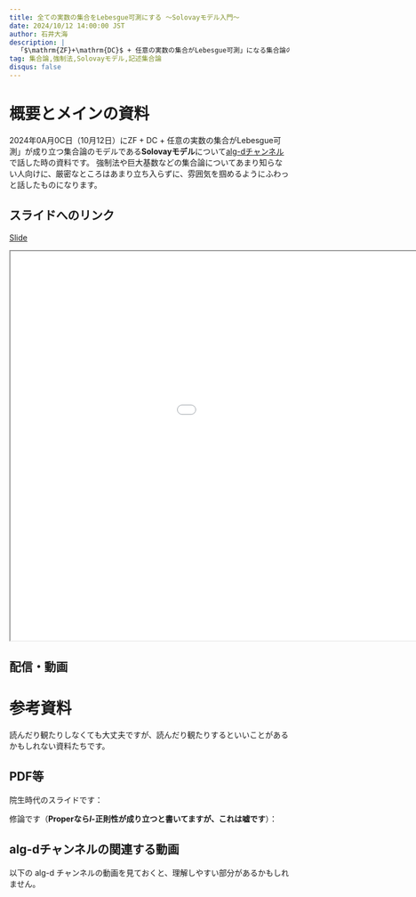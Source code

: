 ```yaml
---
title: 全ての実数の集合をLebesgue可測にする 〜Solovayモデル入門〜
date: 2024/10/12 14:00:00 JST
author: 石井大海
description: |
  「$\mathrm{ZF}+\mathrm{DC}$ + 任意の実数の集合がLebesgue可測」になる集合論のモデル**Solovayモデル**について[alg-dチャンネル](https://www.youtube.com/@alg-dx)で喋った時の資料です。
tag: 集合論,強制法,Solovayモデル,記述集合論
disqus: false
---
```


# 概要とメインの資料

2024年0A月0C日（10月12日）に$\mathrm{ZF}+\mathrm{DC}$ + 任意の実数の集合がLebesgue可測」が成り立つ集合論のモデルである**Solovayモデル**について[alg-dチャンネル](https://www.youtube.com/@alg-dx)で話した時の資料です。
強制法や巨大基数などの集合論についてあまり知らない人向けに、厳密なところはあまり立ち入らずに、雰囲気を掴めるようにふわっと話したものになります。

## スライドへのリンク

[Slide](./solovay-model-algd.pdf)

<iframe title="pdfjs-default-viewer"
  src="./solovay-model-algd.pdf"
  width="1200px"
  height="700px">
</iframe>

## 配信・動画

[](youtube:EHWPpIB8FCQ)

# 参考資料

読んだり観たりしなくても大丈夫ですが、読んだり観たりするといいことがあるかもしれない資料たちです。

## PDF等

院生時代のスライドです：

[](http://www.slideshare.net/konn/ss-50957683)
[](http://www.slideshare.net/konn/lebesgue-solovayshelah)

修論です（**Properなら$I$-正則性が成り立つと書いてますが、これは嘘です**）：

[](https://konn-san.com/math/regularity-and-inaccessible.html)

## alg-dチャンネルの関連する動画

以下の alg-d チャンネルの動画を見ておくと、理解しやすい部分があるかもしれません。

[](youtube:KJlZxdrhK-0)
[](youtube:toukvpjnAtU)
[](youtube:z7jXyjFnjfU)
